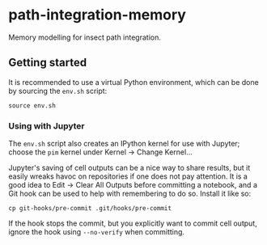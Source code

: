 # path-integration-memory
Memory modelling for insect path integration.

## Getting started
It is recommended to use a virtual Python environment,
which can be done by sourcing the `env.sh` script:

    source env.sh

### Using with Jupyter

The `env.sh` script also creates an IPython kernel for use with Jupyter;
choose the `pim` kernel under Kernel -> Change Kernel...

Jupyter's saving of cell outputs can be a nice way to share results,
but it easily wreaks havoc on repositories if one does not pay attention.
It is a good idea to Edit -> Clear All Outputs before committing a notebook,
and a Git hook can be used to help with remembering to do so. Install it like so:

    cp git-hooks/pre-commit .git/hooks/pre-commit

If the hook stops the commit, but you explicitly want to commit cell output,
ignore the hook using `--no-verify` when committing.
